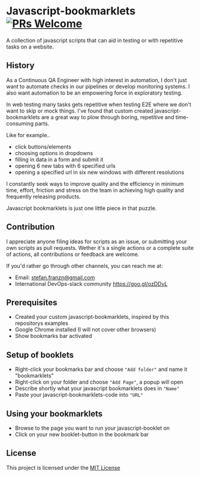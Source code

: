 # Javascript-bookmarklets [![PRs Welcome](https://img.shields.io/badge/PRs-welcome-brightgreen.svg)](http://makeapullrequest.com)

A collection of javascript scripts that can aid in testing or with repetitive tasks on a website.

## History

As a Continuous QA Engineer with high interest in automation, I don't just want to automate checks in our pipelines or develop monitoring systems. 
I also want automation to be an empowering force in exploratory testing.

In web testing many tasks gets repetitive when testing E2E where we don't want to skip or mock things. I've found that custom created javascript-bookmarklets are a great way to plow through boring, repetitive and time-consuming parts. 

Like for example..
- click buttons/elements
- choosing options in dropdowns
- filling in data in a form and submit it
- opening 6 new tabs with 6 specified urls
- opening a specified url in six new windows with different resolutions

I constantly seek ways to improve quality and the efficiency in minimum time, effort, friction and stress on the team in achieving high quality and frequently releasing products.

Javascript bookmarklets is just one little piece in that puzzle.

## Contribution

I appreciate anyone filing ideas for scripts as an issue, or submitting your own scripts as pull requests. Wether it's a single actions or a complete suite of actions, all contributions or feedback are welcome.  

If you'd rather go through other channels, you can reach me at:
- Email: stefan.franzn@gmail.com
- International DevOps-slack community <a href="https://goo.gl/ozDDyL">https://goo.gl/ozDDyL</a> 

## Prerequisites 

- Created your custom javascript-bookmarklets, inspired by this repositorys examples
- Google Chrome installed (I will not cover other browsers)
- Show bookmarks bar activated

## Setup of booklets

- Right-click your bookmarks bar and choose `"Add folder"` and name it "bookmarklets"
- Right-click on your folder and choose `"Add Page"`, a popup will open
- Describe shortly what your javascript bookmarklets does in `"Name"`
- Paste your javascript-bookmarklets-code into `"URL"`

## Using your bookmarklets

- Browse to the page you want to run your javascript-booklet on
- Click on your new booklet-button in the bookmark bar

## License

This project is licensed under the [MIT License](LICENSE.md)
